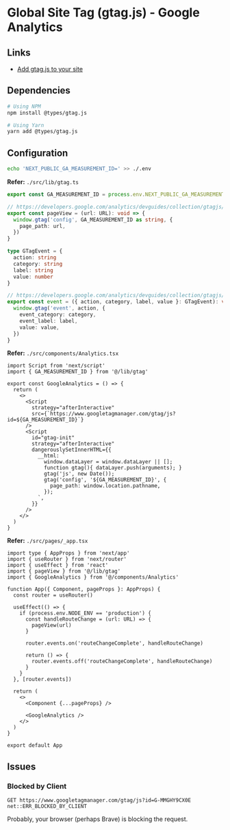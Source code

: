 # Global Site Tag (gtag.js) - Google Analytics

## Links

- [Add gtag.js to your site](https://developers.google.com/analytics/devguides/collection/gtagjs)

## Dependencies

```sh
# Using NPM
npm install @types/gtag.js

# Using Yarn
yarn add @types/gtag.js
```

## Configuration

```sh
echo 'NEXT_PUBLIC_GA_MEASUREMENT_ID=' >> ./.env
```

**Refer:** `./src/lib/gtag.ts`

```ts
export const GA_MEASUREMENT_ID = process.env.NEXT_PUBLIC_GA_MEASUREMENT_ID

// https://developers.google.com/analytics/devguides/collection/gtagjs/pages
export const pageView = (url: URL): void => {
  window.gtag('config', GA_MEASUREMENT_ID as string, {
    page_path: url,
  })
}

type GTagEvent = {
  action: string
  category: string
  label: string
  value: number
}

// https://developers.google.com/analytics/devguides/collection/gtagjs/events
export const event = ({ action, category, label, value }: GTagEvent): void => {
  window.gtag('event', action, {
    event_category: category,
    event_label: label,
    value: value,
  })
}
```

**Refer:** `./src/components/Analytics.tsx`

```tsx
import Script from 'next/script'
import { GA_MEASUREMENT_ID } from '@/lib/gtag'

export const GoogleAnalytics = () => {
  return (
    <>
      <Script
        strategy="afterInteractive"
        src={`https://www.googletagmanager.com/gtag/js?id=${GA_MEASUREMENT_ID}`}
      />
      <Script
        id="gtag-init"
        strategy="afterInteractive"
        dangerouslySetInnerHTML={{
          __html: `
            window.dataLayer = window.dataLayer || [];
            function gtag(){ dataLayer.push(arguments); }
            gtag('js', new Date());
            gtag('config', '${GA_MEASUREMENT_ID}', {
              page_path: window.location.pathname,
            });
          `,
        }}
      />
    </>
  )
}
```

**Refer:** `./src/pages/_app.tsx`

```tsx
import type { AppProps } from 'next/app'
import { useRouter } from 'next/router'
import { useEffect } from 'react'
import { pageView } from '@/lib/gtag'
import { GoogleAnalytics } from '@/components/Analytics'

function App({ Component, pageProps }: AppProps) {
  const router = useRouter()

  useEffect(() => {
    if (process.env.NODE_ENV == 'production') {
      const handleRouteChange = (url: URL) => {
        pageView(url)
      }

      router.events.on('routeChangeComplete', handleRouteChange)

      return () => {
        router.events.off('routeChangeComplete', handleRouteChange)
      }
    }
  }, [router.events])

  return (
    <>
      <Component {...pageProps} />

      <GoogleAnalytics />
    </>
  )
}

export default App
```

## Issues

### Blocked by Client

```log
GET https://www.googletagmanager.com/gtag/js?id=G-MMGHY9CX0E net::ERR_BLOCKED_BY_CLIENT
```

Probably, your browser (perhaps Brave) is blocking the request.
